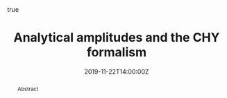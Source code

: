 ---
title: Analytical amplitudes and the CHY formalism
event: IPPP Internal Seminar
event_url: https://conference.ippp.dur.ac.uk/event/851/
location: Durham, UK
summary: IPPP Internal Seminar
abstract: "Abstract"

# Talk start and end times.
#   End time can optionally be hidden by prefixing the line with `#`.
date: "2019-11-22T14:00:00Z"
date_end: "2019-11-22T15:00:00Z"
all_day: false

# Schedule page publish date (NOT talk date).
publishDate: "2017-01-01T00:00:00Z"

authors: ["Giuseppe De Laurentis"]
tags: []

# Is this a featured talk? (true/false)
featured: false

# image:
#   caption: 'Image credit: [**Unsplash**](https://unsplash.com/photos/bzdhc5b3Bxs)'
#   focal_point: Right

links:
- icon: arxiv
  icon_pack: ai
  name: Paper
  url: https://arxiv.org/abs/1904.04067
- icon: arxiv
  icon_pack: ai
  name: Paper
  url: https://arxiv.org/abs/1910.11355
url_code: ""
url_pdf: ""
url_slides: ""
url_video: ""

# Markdown Slides (optional).
#   Associate this talk with Markdown slides.
#   Simply enter your slide deck's filename without extension.
#   E.g. `slides = "example-slides"` references `content/slides/example-slides.md`.
#   Otherwise, set `slides = ""`.
slides: IPPP Internal Seminar

# Projects (optional).
#   Associate this post with one or more of your projects.
#   Simply enter your project's folder or file name without extension.
#   E.g. `projects = ["internal-project"]` references `content/project/deep-learning/index.md`.
#   Otherwise, set `projects = []`.

# Enable math on this page?
math: true
---
